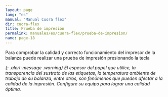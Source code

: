```yaml
---
layout: page
lang: "es"
manual: "Manual Cuora flex"
dir: cuora-flex
title: Prueba de impresión
permalink: manuales/es/cuora-flex/prueba-de-impresion/
name: page-18
---
```

Para comprobar la calidad y correcto funcionamiento del impresor de la balanza puede realizar una prueba de impresión presionando la tecla <i class= "systel-tecla-9">


{: .alert-message .warning}
El espesor del papel que utilice, la transparencia del sustrato de las etiquetas, la temperatura ambiente de trabajo de su balanza, entre otros, son fenómenos que pueden afectar a la calidad de la impresión.
Configure su equipo para lograr una calidad óptima.
